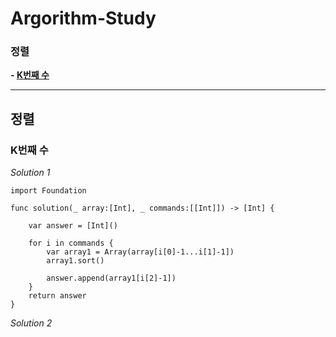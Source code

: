 # Argorithm-Study

### 정렬
**- [K번째 수](#K번째-수)**

***

## 정렬

### K번째 수

*Solution 1*

```
import Foundation

func solution(_ array:[Int], _ commands:[[Int]]) -> [Int] {
    
    var answer = [Int]()
    
    for i in commands {
        var array1 = Array(array[i[0]-1...i[1]-1])
        array1.sort()
        
        answer.append(array1[i[2]-1])
    }
    return answer
}
```

*Solution 2*

```

```
